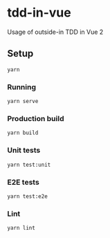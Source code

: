# tdd-in-vue

Usage of outside-in TDD in Vue 2

## Setup
```
yarn
```

### Running
```
yarn serve
```

### Production build
```
yarn build
```

### Unit tests
```
yarn test:unit
```

### E2E tests
```
yarn test:e2e
```

### Lint
```
yarn lint
```